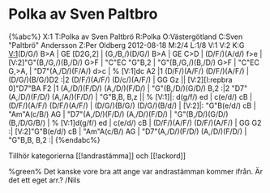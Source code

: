 # Polka av Sven Paltbro

{%abc%}
X:1
T:Polka av Sven Paltbrö
R:Polka
O:Västergötland
C:Sven "Paltbrö" Andersson
Z:Per Oldberg 2012-08-18
M:2/4
L:1/8
V:1
V:2
K:G
[V:1](G,/B,/)(D/G/) B>A | GE [D2G,2] | (G,/B,/)(D/G/) B>A | GE C>D | (D/F/)(A/d/) f>e |
[V:2]"G"(B,/G,/)(B,/D/) G>F | "C"EC "G"B,2 | "G"(B,/G,/)(B,/D/) G>F | "C"EC G,>A, | "D7"(A,/D/)(F/A/) d>c | 
%
[V:1]dc A2 |1 (D/F/)(A/F/) (D/F/)(A/F/) | (D/G/)(B/G/)D2 :|2 (D/F/)(A/F/) (D/c/)(A/F/) | GG Gz ||
[V:2][I:repbra 0]"D7"BA F2 |1 (A,/D/)(F/D/) (A,/D/)(F/D/) | "G"(B,/D/)(G/D/) B,2 :|2 "D7"(A,/D/)(F/D/) (A,/A/)(F/D/) | "G"B,B, B,z || 
%
[V:1]|: d(g/f/) ed | c(e/d/) cB | (D/F/)(A/F/) (D/F/)(A/F/) | (D/G/)(B/G/) (D/G/)(B/d/) | 
[V:2]|: "G"B(e/d/) cB | "Am"A(c/B/) AG | "D7"(A,/D/)(F/D/) (A,/D/)(F/D/) | "G"(B,/D/)(G/D/) (B,/D/G/B/) | 
%
[V:1]d(g/f/) ed | c(e/d/) cB | (D/F/)(A/F/) (D/F/)(A/F/) | GG G2 :|
[V:2]"G"B(e/d/) cB | "Am"A(c/B/) AG | "D7"(A,/D/)(F/D/) (A,/D/)(F/D/) | "G"B,B, B,2 :| 
{%endabc%}

Tillhör kategorierna [[!andrastämma]] och [[!ackord]]

%green% Det kanske vore bra att ange var andrastämman kommer ifrån. Är det ett eget arr.? /Nils
